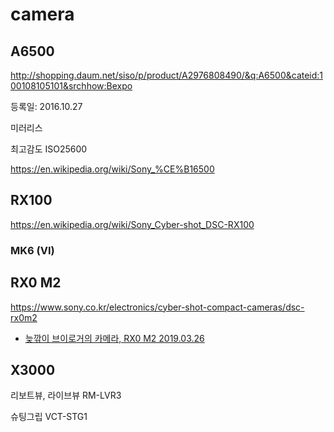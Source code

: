 # camera

## A6500
http://shopping.daum.net/siso/p/product/A2976808490/&q:A6500&cateid:100108105101&srchhow:Bexpo

등록일: 2016.10.27

미러리스

최고감도 ISO25600

https://en.wikipedia.org/wiki/Sony_%CE%B16500


## RX100
https://en.wikipedia.org/wiki/Sony_Cyber-shot_DSC-RX100

### MK6 (VI)

## RX0 M2
https://www.sony.co.kr/electronics/cyber-shot-compact-cameras/dsc-rx0m2


* [늦깎이 브이로거의 카메라, RX0 M2 2019.03.26](http://the-edit.co.kr/20450)

## X3000

리보트뷰, 라이브뷰 RM-LVR3

슈팅그립 VCT-STG1

